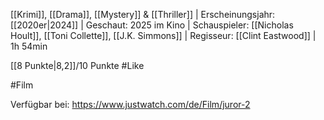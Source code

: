 
[[Krimi]], [[Drama]], [[Mystery]] & [[Thriller]] | Erscheinungsjahr: [[2020er|2024]] | Geschaut: 2025 im Kino | Schauspieler: [[Nicholas Hoult]], [[Toni Collette]], [[J.K. Simmons]] | Regisseur: [[Clint Eastwood]] | 1h 54min

[[8 Punkte|8,2]]/10 Punkte #Like


#Film

Verfügbar bei: https://www.justwatch.com/de/Film/juror-2

